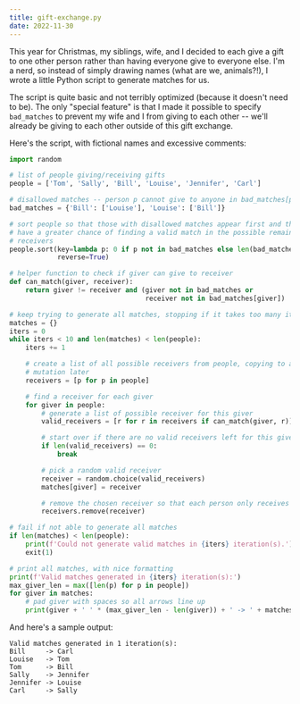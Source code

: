 ```yaml
---
title: gift-exchange.py
date: 2022-11-30
---
```


This year for Christmas, my siblings, wife, and I decided to each give a gift to one other person rather than having everyone give to everyone else. I'm a nerd, so instead of simply drawing names (what are we, animals?!), I wrote a little Python script to generate matches for us.

<!--more-->

The script is quite basic and not terribly optimized (because it doesn't need to be). The only "special feature" is that I made it possible to specify `bad_matches` to prevent my wife and I from giving to each other -- we'll already be giving to each other outside of this gift exchange.

Here's the script, with fictional names and excessive comments:

```python
import random

# list of people giving/receiving gifts
people = ['Tom', 'Sally', 'Bill', 'Louise', 'Jennifer', 'Carl']

# disallowed matches -- person p cannot give to anyone in bad_matches[p]
bad_matches = {'Bill': ['Louise'], 'Louise': ['Bill']}

# sort people so that those with disallowed matches appear first and therefore
# have a greater chance of finding a valid match in the possible remaining
# receivers
people.sort(key=lambda p: 0 if p not in bad_matches else len(bad_matches[p]),
            reverse=True)

# helper function to check if giver can give to receiver
def can_match(giver, receiver):
    return giver != receiver and (giver not in bad_matches or
                                  receiver not in bad_matches[giver])

# keep trying to generate all matches, stopping if it takes too many iterations
matches = {}
iters = 0
while iters < 10 and len(matches) < len(people):
    iters += 1

    # create a list of all possible receivers from people, copying to allow for
    # mutation later
    receivers = [p for p in people]

    # find a receiver for each giver
    for giver in people:
        # generate a list of possible receiver for this giver
        valid_receivers = [r for r in receivers if can_match(giver, r)]

        # start over if there are no valid receivers left for this giver
        if len(valid_receivers) == 0:
            break

        # pick a random valid receiver
        receiver = random.choice(valid_receivers)
        matches[giver] = receiver

        # remove the chosen receiver so that each person only receives one gift
        receivers.remove(receiver)

# fail if not able to generate all matches
if len(matches) < len(people):
    print(f'Could not generate valid matches in {iters} iteration(s).')
    exit(1)

# print all matches, with nice formatting
print(f'Valid matches generated in {iters} iteration(s):')
max_giver_len = max([len(p) for p in people])
for giver in matches:
    # pad giver with spaces so all arrows line up
    print(giver + ' ' * (max_giver_len - len(giver)) + ' -> ' + matches[giver])
```

And here's a sample output:

```
Valid matches generated in 1 iteration(s):
Bill     -> Carl
Louise   -> Tom
Tom      -> Bill
Sally    -> Jennifer
Jennifer -> Louise
Carl     -> Sally
```
